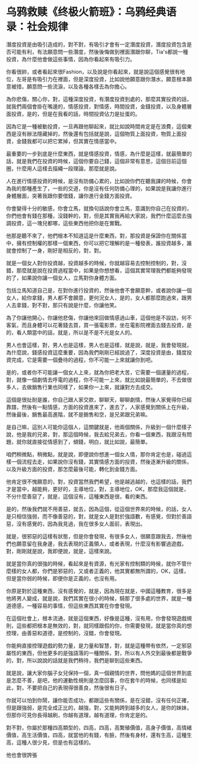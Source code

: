 # 乌鸦救赎《终极火箭班》：乌鸦经典语录：社会规律

潛度投資是由吸引造成的，對不對，有吸引才會有一定潛度投資，潛度投資包含是否可能有利，有法願意問一些潛度，然後後悔做到裡面潛跟你聊，Tia's都說一種投資，為什麼他會做這些事情，因為你看起來有吸引力。

你看很帥，或者看起來很Fashion，以及說是你看起來，就是說這個感覺很有地位，左哥是有吸引力在裡面，但是深度投資，比如說他願意跟你潛水，願意根本願意被措，願意問一些流淚，以及各種各樣去為你擔心。

為你悲傷，關心你，對，這種深度投資，有潛度投資到處的，那麼其實投資的話，就我們兩個會掛在嘴邊的，情感投資，對情感，時間投資，金錢投資，以及身體層面投資，是的，但是在我看的話，時間投資佔力是扯蛋的。

因為它是一種被動投資，一旦再跟他聊起來，就比如說時間肯定是在浪費，這個東西是沒有辦法隱藏掉的，然後還有包括就是說，這個物質上面投資，物質上面投資，金錢我都可以把它累掉，但其實在情感當中。

最重要的一步到底是什麼東西，就是情感投資，情感，為什麼是這樣，就最簡單的話，就是我們在投資的時候，這個你要自己錢，這個非常有意思，這個目前這個圈，什麼用人這樣去描繩一段理論，那麼就是說。

人在進行情感投資的時候，是沒有防備心累的，比如說你們在聽我課的時候，你會為我的那種產生了，一些的交道，你是沒有任何防備心理的，如果說是我讓你進行身體層面，突著我跟你要借錢，讓你進行金錢方面投資。

你會變得十分的敏感，你會立馬，就換句話說你會立馬，意識到你自己在投資的，你們他會有錢在那種，沒錢幹的，對，但是其實我再給大家說，我們什麼這麼去強調投資，這一塊兒都哪，這些東西他把你是在實戰。

他那是聽不來了，他們根本不知道這是什麼東西，對，那投資是保證你在關係當中，擁有控制權的那樣一個東西，你可以把它理解的是一種發表，誰投資越多，誰就會控制了一身，剛好是相反的，對，對。

就是一個女人對你投資越，投資越多的時候，你就越容易去控制控制的，對，沒錯，那麼就是說在投資過程當中，如果是你想想看，這個其實常理我們都能夠發現的了，如果說你讓一個女人，立馬對你身體方面。

包括立馬知道自己是，在對你進行投資的，然後他會不會願意幹，或者說你讓一個女人，給你拿錢，男人都不會願意，更何況女人，是的，女人都那麼跑過來，跟男人去拿錢，對不對，那只有說是什麼，你讓他笑。

為了你讓他開心，你讓他悲傷，你讓他來回做情感過山車，這個他是不設訪，何不客氣，而且身體可以花著錢去買，買一張電影票，坐在電影院裡面去錢去投資，是的，看人類當中的話，就是，所以是不是不光是女人的。

男人也會這樣，對，男人也是這樣，男人也是這樣，就是說，就是，我會發現就，為什麼說，錢感投資這麼重要，因為我們剛剛已經說過了，深度投資是由，錢度投資完成，它是需要一個疊待的過程，你不可能一上來就讓你到吧。

是的，或者你不可能讓一個女人上來，就為你把老大苦，它需要一個運量的過程，對，就像一個劇情去呼電的過程，你不可能一上來，就比如說最簡單的，不去做很多人，去做銷售行業也同樣了，如果你一上來，就讓對方去成交。

這個是很扯耐是誰，你自己跟人家交款，聊聊天，聊聊劇情，然後人家覺得你已經靠譜，然後有一點情感，方面的投資進來了，進去了，人家感覺到關係上在升級，然後最後，銷售最高進階，就不是銷售和空，是兄弟跟兄弟嘛。

是自己嘛，這別人可能你這個人，這關鍵就是，他兩個關係，升級到一個什麼樣子說，他是我的兄弟，對，那這個時候，我去給兄弟去，你看一個東西，我跟沒有問題，就你就直接從情感到了，傾錢，明白，就比如說，最簡單。

咱們稍微點，稍微點，就是說，即便說你想進一個女人情，那你肯定也是，碰過這樣一個流程去走，如果說你沒有錢，其實情感方面的投資，然後逐漸升級的關係，以及升級方面的投資，那怎麼最後可能，轉化到金錢方面。

他肯定很不愧願意的，對，投資當然我們希望，他是越逃越的，也這樣的話，我們才是當中，越能夠，更好的，主導地位，對，主導地位，OK，那麼我這個就是，不分什麼善惡了，就是，這個沒有，這種東西是很，看的東西。

是的，然後我們就不用善惡，就去，因為這個，從這個世界來的時候，的話，女人是只相信強弱，而不像善惡的，對，就是女人是對於強語數，有感覺，但對於善語惡，沒有感覺的，因為我見過，我在很多女人面前，表現出。

就是，很邪惡的這樣有狀態，但是你會發現，有很多女人，很願意跟我去，然後他們也願意留在我身邊，我去表現的正義領人，或者表現，什麼沒有影響過遊戲，對，剛剛就是說，我即便說，就是，這樣來說。

就是當你真的很強的時候，看起來是有資源，有光家有控制類的時候，就你不管什麼樣的女人都，你們是邪惡的，又或者正義的，他其實都無所謂的，OK，這樣，但是當你弱的時候，即便你是正義的，也沒有用。

你原是對於這種東西，沒有感覺的，就是，因為現在就是，中國這種教育，很多是他將男人變成，就是說，我們其實在很小的時候，騎那了很多處的世界，就是一種道德感，一種容易的事情，但這些東西其實在你會發現。

在這個社會上，根本流通，就是這個東西，好像是這種，沒有用，你會發現遊戲規則，這些都把根本是無效的，對，就同樣跟假的你，你需要發現，就是當你真的想控理，由善惡和道德，是控制的，沒錯，你會發現。

你能夠直接控理遊戲的勢力量，是力量和智慧，對，就是這種帶有依然，一定邪惡屬性的東西，但他更多的是強語落的一種關係，對，所以有人外交到最後都是戰爭的，對，所以說說的話就是我們稍待，我們是聊到這些東西。

就是說，讓大家你腦子女兒保持一個，真一個親情的世界，問他媽的這個世界到底是怎麼不善，是吧，他的運動性規則是怎麼回事，你在套牛的時候，也同樣是如此，對，不要把自己的表現得很善良，然後很有日子。

你就可以怕到你鬧，讓你能否成功，都跟這些有關係，是在沒錯，沒有任何正確，但是跟強弱，是完全成正比的，越強，對，又能夠跨到越多的女人，是你的妹妹，但那你可見你長得越刷，你越有道理，越有道理，你肯定是的。

對不對，你屬於那種四高類型的，四高，四高，高繁殖價值，高身子價值，高情緒價值，高生活價值，四高，就當他的有錢，有臉，然後有身材，還有生高，這種生高，這種人很少見，但是也有這樣的。

他也會很誇張